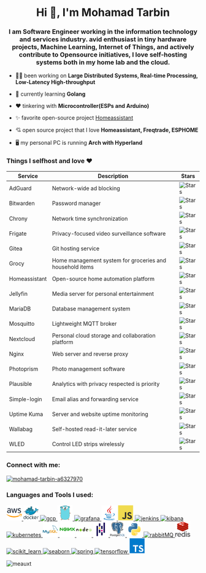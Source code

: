 <h1 align="center">Hi 👋, I'm Mohamad Tarbin</h1>
<h3 align="center">I am Software Engineer working in the information technology and services industry. avid enthusiast in tiny hardware projects, Machine Learning, Internet of Things, and actively contribute to Opensource initiatives, I love self-hosting systems both in my home lab and the cloud.</h3>
<!--<p align="left"> <img src="https://komarev.com/ghpvc/?username=meauxt&label=Profile%20views&color=0e75b6&style=flat" alt="meauxt" /> </p> -->

<!--<p align="left"> <a href="https://github.com/ryo-ma/github-profile-trophy"><img src="https://github-profile-trophy.vercel.app/?username=meauxt" alt="meauxt" /></a> </p>-->

- 👨‍💻 been working on **Large Distributed Systems, Real-time Processing, Low-Latency High-throughput**

- 🌱 currently learning **Golang**

- ❤️ tinkering with **Microcontroller(ESPs and Arduino)**

- ✨ favorite open-source project [Homeassistant](http://homeassistant.io/)

- 💘 open source project that I love **Homeassistant, Freqtrade, ESPHOME**

<!-- - 📄 my resume can be found [resume](resume) -->

- 🖥 my personal PC is running **Arch with Hyperland**

<h3 align="left">Things I selfhost and love ❤️ </h3>


<table>
  <thead>
    <tr>
      <th>Service</th>
      <th>Description</th>
      <th>Stars</th>
    </tr>
  </thead>
  <tbody>
    <tr>
      <td>AdGuard</td>
      <td>Network-wide ad blocking</td>
      <td><img alt="Stars" src="https://img.shields.io/github/stars/adguardteam/adguardhome?style=flat-square&labelColor=343b41"/></td>
    </tr>
    <tr>
      <td>Bitwarden</td>
      <td>Password manager</td>
      <td><img alt="Stars" src="https://img.shields.io/github/stars/bitwarden/server?style=flat-square&labelColor=343b41"/></td>
    </tr>
    <tr>
      <td>Chrony</td>
      <td>Network time synchronization</td>
      <td><img alt="Stars" src="https://img.shields.io/github/stars/mlichvar/chrony?style=flat-square&labelColor=343b41"/></td>
    </tr>
    <tr>
      <td>Frigate</td>
      <td>Privacy-focused video surveillance software</td>
      <td><img alt="Stars" src="https://img.shields.io/github/stars/blakeblackshear/frigate?style=flat-square&labelColor=343b41"/></td>
    </tr>
    <tr>
      <td>Gitea</td>
      <td>Git hosting service</td>
      <td><img alt="Stars" src="https://img.shields.io/github/stars/go-gitea/gitea?style=flat-square&labelColor=343b41"/></td>
    </tr>
    <tr>
      <td>Grocy</td>
      <td>Home management system for groceries and household items</td>
      <td><img alt="Stars" src="https://img.shields.io/github/stars/grocy/grocy?style=flat-square&labelColor=343b41"/></td>
    </tr>
    <tr>
      <td>Homeassistant</td>
      <td>Open-source home automation platform</td>
      <td><img alt="Stars" src="https://img.shields.io/github/stars/home-assistant/core?style=flat-square&labelColor=343b41"/></td>
    </tr>
    <tr>
      <td>Jellyfin</td>
      <td>Media server for personal entertainment</td>
      <td><img alt="Stars" src="https://img.shields.io/github/stars/jellyfin/jellyfin?style=flat-square&labelColor=343b41"/></td>
    </tr>
    <tr>
      <td>MariaDB</td>
      <td>Database management system</td>
      <td><img alt="Stars" src="https://img.shields.io/github/stars/mariadb/server?style=flat-square&labelColor=343b41"/></td>
    </tr>
    <tr>
      <td>Mosquitto</td>
      <td>Lightweight MQTT broker</td>
      <td><img alt="Stars" src="https://img.shields.io/github/stars/eclipse/mosquitto?style=flat-square&labelColor=343b41"/></td>
    </tr>
    <tr>
      <td>Nextcloud</td>
      <td>Personal cloud storage and collaboration platform</td>
      <td><img alt="Stars" src="https://img.shields.io/github/stars/nextcloud/server?style=flat-square&labelColor=343b41"/></td>
    </tr>
    <tr>
      <td>Nginx</td>
      <td>Web server and reverse proxy</td>
      <td><img alt="Stars" src="https://img.shields.io/github/stars/nginx/nginx?style=flat-square&labelColor=343b41"/></td>
    </tr>
    <tr>
      <td>Photoprism</td>
      <td>Photo management software</td>
      <td><img alt="Stars" src="https://img.shields.io/github/stars/photoprism/photoprism?style=flat-square&labelColor=343b41"/></td>
    </tr>
    <tr>
      <td>Plausible</td>
      <td>Analytics with privacy respected is priority</td>
      <td><img alt="Stars" src="https://img.shields.io/github/stars/plausible/analytics?style=flat-square&labelColor=343b41"/></td>
    </tr>
    <tr>
      <td>Simple-login</td>
      <td>Email alias and forwarding service</td>
      <td><img alt="Stars" src="https://img.shields.io/github/stars/simple-login/app?style=flat-square&labelColor=343b41"/></td>
    </tr>
    <tr>
      <td>Uptime Kuma</td>
      <td>Server and website uptime monitoring</td>
      <td><img alt="Stars" src="https://img.shields.io/github/stars/louislam/uptime-kuma?style=flat-square&labelColor=343b41"/></td>
    </tr>
    <tr>
      <td>Wallabag</td>
      <td>Self-hosted read-it-later service</td>
      <td><img alt="Stars" src="https://img.shields.io/github/stars/wallabag/wallabag?style=flat-square&labelColor=343b41"/></td>
    </tr>
    <tr>
      <td>WLED</td>
      <td>Control LED strips wirelessly</td>
      <td><img alt="Stars" src="https://img.shields.io/github/stars/Aircoookie/WLED?style=flat-square&labelColor=343b41"/></td>
    </tr>
  </tbody>
</table>






<h3 align="left">Connect with me:</h3>
<p align="left">
<a href="https://linkedin.com/in/mohamad-tarbin-a6327970" target="blank"><img align="center" src="https://raw.githubusercontent.com/rahuldkjain/github-profile-readme-generator/master/src/images/icons/Social/linked-in-alt.svg" alt="mohamad-tarbin-a6327970" height="30" width="40" /></a>
</p>

<h3 align="left">Languages and Tools I used:</h3>
<p align="left"> <a href="https://aws.amazon.com" target="_blank" rel="noreferrer"> <img src="https://raw.githubusercontent.com/devicons/devicon/master/icons/amazonwebservices/amazonwebservices-original-wordmark.svg" alt="aws" width="40" height="40"/> </a> <a href="https://www.docker.com/" target="_blank" rel="noreferrer"> <img src="https://raw.githubusercontent.com/devicons/devicon/master/icons/docker/docker-original-wordmark.svg" alt="docker" width="40" height="40"/> </a> <a href="https://cloud.google.com" target="_blank" rel="noreferrer"> <img src="https://www.vectorlogo.zone/logos/google_cloud/google_cloud-icon.svg" alt="gcp" width="40" height="40"/> </a> <a href="https://golang.org" target="_blank" rel="noreferrer"> <img src="https://raw.githubusercontent.com/devicons/devicon/master/icons/go/go-original.svg" alt="go" width="40" height="40"/> </a> <a href="https://grafana.com" target="_blank" rel="noreferrer"> <img src="https://www.vectorlogo.zone/logos/grafana/grafana-icon.svg" alt="grafana" width="40" height="40"/> </a> <a href="https://www.java.com" target="_blank" rel="noreferrer"> <img src="https://raw.githubusercontent.com/devicons/devicon/master/icons/java/java-original.svg" alt="java" width="40" height="40"/> </a> <a href="https://developer.mozilla.org/en-US/docs/Web/JavaScript" target="_blank" rel="noreferrer"> <img src="https://raw.githubusercontent.com/devicons/devicon/master/icons/javascript/javascript-original.svg" alt="javascript" width="40" height="40"/> </a> <a href="https://www.jenkins.io" target="_blank" rel="noreferrer"> <img src="https://www.vectorlogo.zone/logos/jenkins/jenkins-icon.svg" alt="jenkins" width="40" height="40"/> </a> <a href="https://www.elastic.co/kibana" target="_blank" rel="noreferrer"> <img src="https://www.vectorlogo.zone/logos/elasticco_kibana/elasticco_kibana-icon.svg" alt="kibana" width="40" height="40"/> </a> <a href="https://kubernetes.io" target="_blank" rel="noreferrer"> <img src="https://www.vectorlogo.zone/logos/kubernetes/kubernetes-icon.svg" alt="kubernetes" width="40" height="40"/> </a> <a href="https://www.mysql.com/" target="_blank" rel="noreferrer"> <img src="https://raw.githubusercontent.com/devicons/devicon/master/icons/mysql/mysql-original-wordmark.svg" alt="mysql" width="40" height="40"/> </a> <a href="https://www.nginx.com" target="_blank" rel="noreferrer"> <img src="https://raw.githubusercontent.com/devicons/devicon/master/icons/nginx/nginx-original.svg" alt="nginx" width="40" height="40"/> </a> <a href="https://nodejs.org" target="_blank" rel="noreferrer"> <img src="https://raw.githubusercontent.com/devicons/devicon/master/icons/nodejs/nodejs-original-wordmark.svg" alt="nodejs" width="40" height="40"/> </a> <a href="https://pandas.pydata.org/" target="_blank" rel="noreferrer"> <img src="https://raw.githubusercontent.com/devicons/devicon/2ae2a900d2f041da66e950e4d48052658d850630/icons/pandas/pandas-original.svg" alt="pandas" width="40" height="40"/> </a> <a href="https://www.postgresql.org" target="_blank" rel="noreferrer"> <img src="https://raw.githubusercontent.com/devicons/devicon/master/icons/postgresql/postgresql-original-wordmark.svg" alt="postgresql" width="40" height="40"/> </a> <a href="https://www.python.org" target="_blank" rel="noreferrer"> <img src="https://raw.githubusercontent.com/devicons/devicon/master/icons/python/python-original.svg" alt="python" width="40" height="40"/> </a> <a href="https://www.rabbitmq.com" target="_blank" rel="noreferrer"> <img src="https://www.vectorlogo.zone/logos/rabbitmq/rabbitmq-icon.svg" alt="rabbitMQ" width="40" height="40"/> </a> <a href="https://redis.io" target="_blank" rel="noreferrer"> <img src="https://raw.githubusercontent.com/devicons/devicon/master/icons/redis/redis-original-wordmark.svg" alt="redis" width="40" height="40"/> </a> <a href="https://scikit-learn.org/" target="_blank" rel="noreferrer"> <img src="https://upload.wikimedia.org/wikipedia/commons/0/05/Scikit_learn_logo_small.svg" alt="scikit_learn" width="40" height="40"/> </a> <a href="https://seaborn.pydata.org/" target="_blank" rel="noreferrer"> <img src="https://seaborn.pydata.org/_images/logo-mark-lightbg.svg" alt="seaborn" width="40" height="40"/> </a> <a href="https://spring.io/" target="_blank" rel="noreferrer"> <img src="https://www.vectorlogo.zone/logos/springio/springio-icon.svg" alt="spring" width="40" height="40"/> </a> <a href="https://www.tensorflow.org" target="_blank" rel="noreferrer"> <img src="https://www.vectorlogo.zone/logos/tensorflow/tensorflow-icon.svg" alt="tensorflow" width="40" height="40"/> </a> <a href="https://www.typescriptlang.org/" target="_blank" rel="noreferrer"> <img src="https://raw.githubusercontent.com/devicons/devicon/master/icons/typescript/typescript-original.svg" alt="typescript" width="40" height="40"/> </a> </p>

<!--<p><img align="left" src="https://github-readme-stats.vercel.app/api/top-langs?username=meauxt&show_icons=true&locale=en&layout=compact" alt="meauxt" /></p>-->

<!--<p>&nbsp;<img align="center" src="https://github-readme-stats.vercel.app/api?username=meauxt&show_icons=true&locale=en" alt="meauxt" /></p> -->

<p><img align="center" src="https://github-readme-streak-stats.herokuapp.com/?user=meauxt&" alt="meauxt" /></p>

